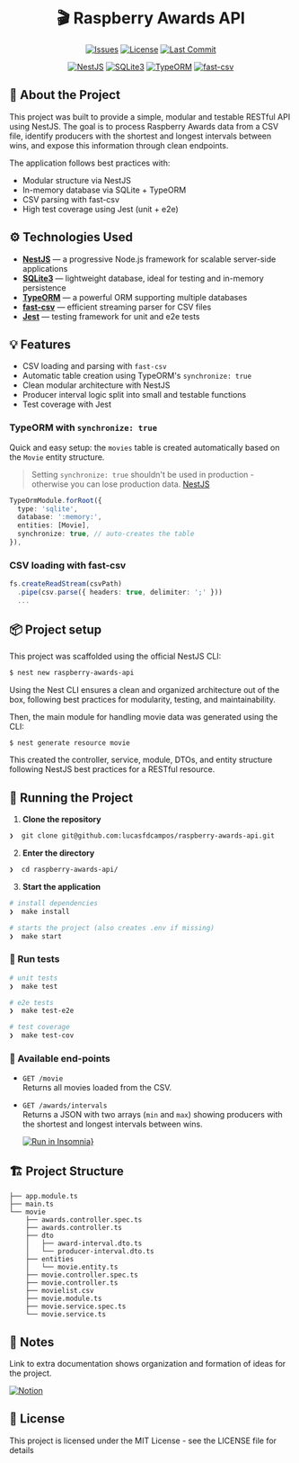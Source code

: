 <div align="center">

# 🎬 Raspberry Awards API

[![Issues](https://img.shields.io/github/issues/lucasfdcampos/raspberry-awards-api.svg)](https://github.com/lucasfdcampos/raspberry-awards-api/issues)
[![License](https://img.shields.io/github/license/lucasfdcampos/raspberry-awards-api.svg)](https://github.com/lucasfdcampos/raspberry-awards-api/blob/main/LICENSE)
[![Last Commit](https://img.shields.io/github/last-commit/lucasfdcampos/raspberry-awards-api.svg)](https://github.com/lucasfdcampos/raspberry-awards-api/commits/main)

[![NestJS](https://img.shields.io/badge/framework-NestJS-e0234e?logo=nestjs)](https://nestjs.com/)
[![SQLite3](https://img.shields.io/badge/DB-SQLite3-blue?logo=sqlite)](https://www.sqlite.org/index.html)
[![TypeORM](https://img.shields.io/badge/ORM-TypeORM-purple?logo=typeorm)](https://typeorm.io/)
[![fast-csv](https://img.shields.io/badge/CSV-fast--csv-darkred)](https://c2fo.io/fast-csv/)

</div>

## 🎯 About the Project

This project was built to provide a simple, modular and testable RESTful API using NestJS. The goal is to process Raspberry Awards data from a CSV file, identify producers with the shortest and longest intervals between wins, and expose this information through clean endpoints.

The application follows best practices with:
- Modular structure via NestJS
- In-memory database via SQLite + TypeORM
- CSV parsing with fast-csv
- High test coverage using Jest (unit + e2e)

## ⚙️ Technologies Used

- **[NestJS](https://nestjs.com/)** — a progressive Node.js framework for scalable server-side applications
- **[SQLite3](https://www.sqlite.org/index.html)** — lightweight database, ideal for testing and in-memory persistence
- **[TypeORM](https://typeorm.io/)** — a powerful ORM supporting multiple databases
- **[fast-csv](https://c2fo.io/fast-csv/)** — efficient streaming parser for CSV files
- **[Jest](https://jestjs.io/)** — testing framework for unit and e2e tests

## 💡 Features

- CSV loading and parsing with `fast-csv`
- Automatic table creation using TypeORM's `synchronize: true`
- Clean modular architecture with NestJS
- Producer interval logic split into small and testable functions
- Test coverage with Jest

### TypeORM with `synchronize: true`

Quick and easy setup: the `movies` table is created automatically based on the `Movie` entity structure.

> Setting `synchronize: true` shouldn't be used in production - otherwise you can lose production data. [NestJS](https://docs.nestjs.com/recipes/sql-typeorm#:~:text=Setting%20synchronize%3A%20true%20shouldn%27t%20be%20used%20in%20production%20%2D%20otherwise%20you%20can%20lose%20production%20data.)

```ts
TypeOrmModule.forRoot({
  type: 'sqlite',
  database: ':memory:',
  entities: [Movie],
  synchronize: true, // auto-creates the table
}),
```

### CSV loading with fast-csv

```ts
fs.createReadStream(csvPath)
  .pipe(csv.parse({ headers: true, delimiter: ';' }))
  ...
```

## 📦 Project setup
This project was scaffolded using the official NestJS CLI:
```bash
$ nest new raspberry-awards-api
```
Using the Nest CLI ensures a clean and organized architecture out of the box, following best practices for modularity, testing, and maintainability.

Then, the main module for handling movie data was generated using the CLI:
```bash
$ nest generate resource movie
```
This created the controller, service, module, DTOs, and entity structure following NestJS best practices for a RESTful resource.

## 🚀 Running the Project

1. **Clone the repository**
```bash
❯  git clone git@github.com:lucasfdcampos/raspberry-awards-api.git
```

2. **Enter the directory**
```bash
❯  cd raspberry-awards-api/
```

3. **Start the application**

```bash
# install dependencies
❯  make install

# starts the project (also creates .env if missing)
❯  make start
```

### 🧪 Run tests

```bash
# unit tests
❯  make test

# e2e tests
❯  make test-e2e

# test coverage
❯  make test-cov
```

### 🔗 Available end-points

- `GET /movie`  
  Returns all movies loaded from the CSV.

- `GET /awards/intervals`  
  Returns a JSON with two arrays (`min` and `max`) showing producers with the shortest and longest intervals between wins.

  [![Run in Insomnia}](https://insomnia.rest/images/run.svg)](https://insomnia.rest/run/?label=raspberry-awards&uri=https%3A%2F%2Fraw.githubusercontent.com%2Flucasfdcampos%2Fraspberry-awards-api%2Frefs%2Fheads%2Fmaster%2Fraspberry-awards.json)

## 🏗️ Project Structure

```
├── app.module.ts
├── main.ts
└── movie
    ├── awards.controller.spec.ts
    ├── awards.controller.ts
    ├── dto
    │   ├── award-interval.dto.ts
    │   └── producer-interval.dto.ts
    ├── entities
    │   └── movie.entity.ts
    ├── movie.controller.spec.ts
    ├── movie.controller.ts
    ├── movielist.csv
    ├── movie.module.ts
    ├── movie.service.spec.ts
    └── movie.service.ts
```

## 🧠 Notes

Link to extra documentation shows organization and formation of ideas for the project.

[![Notion](https://img.shields.io/badge/Notion-000000?style=for-the-badge&logo=notion&logoColor=white)](https://lumbar-mall-a1b.notion.site/Challenge-golden-raspberry-awards-1f20ceab98a980479a95c76372433e21)

## 📄 License

This project is licensed under the MIT License - see the LICENSE file for details
